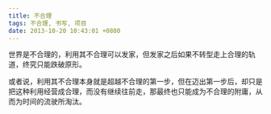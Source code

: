 ```yaml
---
title: 不合理
tags: 不合理, 书写, 项目
date: 2013-10-20 10:43:01 +0800
---
```



世界是不合理的，利用其不合理可以发家，但发家之后如果不转型走上合理的轨道，终究只能跌破原形。

或者说，利用其不合理本身就是超越不合理的第一步，但在迈出第一步后，却只是把这种利用经营成合理，而没有继续往前走，那最终也只能成为不合理的附庸，从而为时间的流驶所淘汰。

